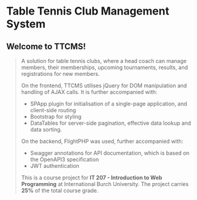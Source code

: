 # Table Tennis Club Management System

## Welcome to TTCMS!

>A solution for table tennis clubs, where a head coach can manage members, their memberships, upcoming tournaments, results, and registrations for new members.
>
>On the frontend, TTCMS utilises jQuery for DOM manipulation and handling of AJAX calls. It is further accompanied with:
>* SPApp plugin for initialisation of a single-page application, and client-side routing
>* Bootstrap for styling
>* DataTables for server-side pagination, effective data lookup and data sorting.
>
>On the backend, FlightPHP was used, further accompanied with:
>* Swagger annotations for API documentation, which is based on the OpenAPI3 specification
>* JWT authentication
>
>This is a course project for <b>IT 207 - Introduction to Web Programming</b> at International Burch University. The project carries <b>25%</b> of the total course grade.

